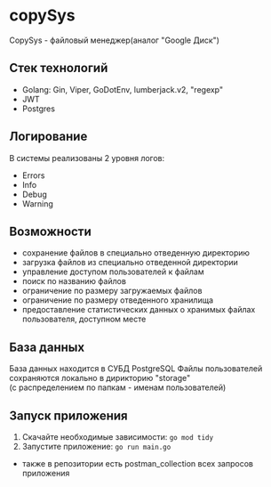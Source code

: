 # copySys
CopySys - файловый менеджер(аналог "Google Диск")

## Стек технологий
- Golang: Gin, Viper, GoDotEnv, lumberjack.v2, "regexp"
- JWT
- Postgres

## Логирование
В системы реализованы 2 уровня логов:
- Errors
- Info
- Debug
- Warning

## Возможности
- сохранение файлов в специально отведенную директорию
- загрузка файлов из специально отведенной директории
- управление доступом пользователей к файлам
- поиск по названию файлов
- ограничение по размеру загружаемых файлов
- ограничение по размеру отведенного хранилища
- предоставление статистических данных о хранимых файлах пользователя, доступном месте

## База данных
База данных находится в СУБД PostgreSQL
Файлы пользователей сохраняются локально в дирикторию "storage"  
(с распределением по папкам - именам пользователей)


## Запуск приложения
1. Скачайте необходимые зависимости: `go mod tidy`
2. Запустите приложение: `go run main.go`
* также в репозитории есть postman_collection всех запросов приложения 
